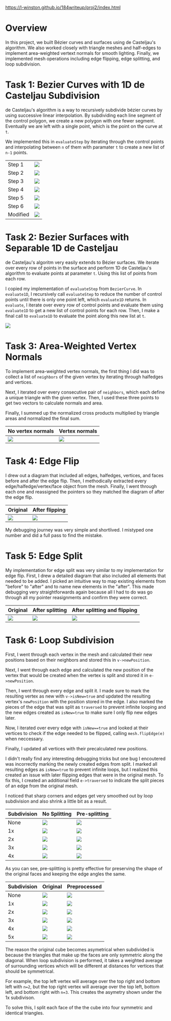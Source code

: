 
https://l-winston.github.io/184writeup/proj2/index.html

# Overview
In this project, we built Bézier curves and surfaces using de Casteljau's algorithm. We also worked closely with triangle meshes and half-edges to implement area-weighted vertext normals for smooth lighting. Finally, we implemented mesh operations including edge flipping, edge splitting, and loop subdivision.

# Task 1: Bezier Curves with 1D de Casteljau Subdivision
de Casteljau's algorithm is a way to recursively subdivide bézier curves by using successive linear interpolation. By subdividing each line segment of the control polygon, we create a new polygon with one fewer segment. Eventually we are left with a single point, which is the point on the curve at `t`.

We implemented this in `evaluateStep` by iterating through the control points and interpolating between `n` of them with paramater `t` to create a new list of `n-1` points.

|||
-|-|
Step 1|![](1-1.png)
Step 2|![](1-2.png)
Step 3|![](1-3.png)
Step 4|![](1-4.png)
Step 5|![](1-5.png)
Step 6|![](1-6.png)
Modified|![](1-diff.png)


# Task 2: Bezier Surfaces with Separable 1D de Casteljau
de Casteljau's algoritm very easily extends to Bézier surfaces. We iterate over every row of points in the surface and perform 1D de Casteljau's algorithm to evaluate points at parameter `t`. Using this list of points from each row.

I copied my implementation of `evaluateStep` from `BezierCurve`. In `evaluate1D`, I recursively call `evaluateStep` to reduce the number of control points until there is only one point left, which `evaluate1D` returns. In `evaluate`, I iterate over every row of control points and evaluate them using `evaluate1D` to get a new list of control points for each row. Then, I make a final call to `evaluate1D` to evaluate the point along this new list at `t`.

![](1-2-teapot.png)

# Task 3: Area-Weighted Vertex Normals

To implement area-weighted vertex normals, the first thing I did was to collect a list of `neighbors` of the given vertex by iterating through halfedges and vertices. 

Next, I iterated over every consecutive pair of `neighbors`, which each define a unique triangle with the given vertex. Then, I used these three points to get two vectors to calculate normals and area. 

Finally, I summed up the normalized cross products multiplied by triangle areas and normalized the final sum.

No vertex normals|Vertex normals
-|-
![](3-1.png)|![](3-2.png)

# Task 4: Edge Flip

I drew out a diagram that included all edges, halfedges, vertices, and faces before and after the edge flip. Then, I methodically extracted every edge/halfedge/vertex/face object from the mesh. Finally, I went through each one and reassigned the pointers so they matched the diagram of after the edge flip. 

|Original|After flipping|
|-|-|
|![](4-1.png)|![](4-2.png)

My debugging journey was very simple and shortlived. I mistyped one number and did a full pass to find the mistake.

# Task 5: Edge Split

My implementation for edge split was very similar to my implementation for edge flip. First, I drew a detailed diagram that also included all elements that needed to be added. I picked an intuitive way to map existing elements from "before" to "after" and to name new elements in the "after". This made debugging very straightforwards again because all I had to do was go through all my pointer reasignments and confirm they were correct.

Original|After splitting|After splitting and flipping
-|-|-
![](5-1.png)|![](5-2.png)|![](5-3.png)

# Task 6: Loop Subdivision

First, I went through each vertex in the mesh and calculated their new positions based on their neighbors and stored this in `v->newPosition`.

Next, I went through each edge and calculated the new position of the vertex that would be created when the vertex is split and stored it in `e->newPosition`.

Then, I went through every edge and split it. I made sure to mark the resulting vertex as new with `v->isNew=true` and updated the resulting vertex's `newPosition` with the position stored in the edge. I also marked the pieces of the edge that was split as `traversed` to prevent infinite looping and the new edges created as `isNew=true` to make sure I only flip new edges later.

Now, I iterated over every edge with `isNew==true` and looked at their vertices to check if the edge needed to be flipped, calling `mesh.flipEdge(e)` when neccessary.

Finally, I updated all vertices with their precalculated new positions.

I didn't really find any interesting debugging tricks but one bug I encoutered was incorrectly marking the newly created edges from split. I marked all resulting edges as `isNew=true` to prevent infinite loops, but I realized this created an issue with later flipping edges that were in the original mesh. To fix this, I created an additional field `e->traversed` to indicate the split pieces of an edge from the original mesh.

I noticed that sharp corners and edges get very smoothed out by loop subdivision and also shrink a little bit as a result.

|Subdivision|No Splitting|Pre-splitting|
|-|-|-|
|None|![](6-2-6.png)|![](6-2-1.png)
|1x|![](6-2-7.png)|![](6-2-2.png)
|2x|![](6-2-8.png)|![](6-2-3.png)
|3x|![](6-2-9.png)|![](6-2-4.png)
|4x|![](6-2-10.png)|![](6-2-5.png)


As you can see, pre-splitting is pretty effective for preserving the shape of the original faces and keeping the edge angles the same.

|Subdivision|Original|Preprocessed|
|-|-|-|
None |![](6-3-1.png)|![](6-4-1.png)
1x|![](6-3-2.png)|![](6-4-2.png)
2x|![](6-3-3.png)|![](6-4-3.png)
3x|![](6-3-4.png)|![](6-4-4.png)
4x|![](6-3-5.png)|![](6-4-5.png)
5x|![](6-3-6.png)|![](6-4-6.png)

The reason the original cube becomes asymetrical when subdivided is because the triangles that make up the faces are only symmetric along the diagonal. When loop subdivision is performed, it takes a weighted average of surrounding vertices which will be different at distances for vertices that should be symmetrical.

For example, the top left vertex will average over the top right and bottom left with `n=2`, but the top right vertex will average over the top left, bottom left, and bottom right with `n=3`. This creates the asymetry shown under the 1x subdivison.

To solve this, I split each face of the the cube into four symmetric and identical triangles. 
